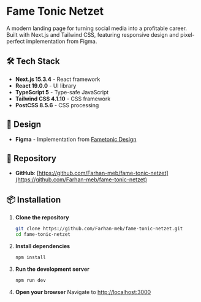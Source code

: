 # Fame Tonic Netzet

A modern landing page for turning social media into a profitable career. Built with Next.js and Tailwind CSS, featuring responsive design and pixel-perfect implementation from Figma.

## 🛠 Tech Stack

-   **Next.js 15.3.4** - React framework
-   **React 19.0.0** - UI library
-   **TypeScript 5** - Type-safe JavaScript
-   **Tailwind CSS 4.1.10** - CSS framework
-   **PostCSS 8.5.6** - CSS processing

## 🎨 Design

-   **Figma** - Implementation from [Fametonic Design](https://www.figma.com/design/CeIAZvl524VDP3SpRmDuT5/Fametonic-Open?node-id=1-2&t=OnIhLoO21Dtasg32-0)

## 📁 Repository

-   **GitHub**: [https://github.com/Farhan-meb/fame-tonic-netzet](https://github.com/Farhan-meb/fame-tonic-netzet)

## 📦 Installation

1. **Clone the repository**

    ```bash
    git clone https://github.com/Farhan-meb/fame-tonic-netzet.git
    cd fame-tonic-netzet
    ```

2. **Install dependencies**

    ```bash
    npm install
    ```

3. **Run the development server**

    ```bash
    npm run dev
    ```

4. **Open your browser**
   Navigate to [http://localhost:3000](http://localhost:3000)
